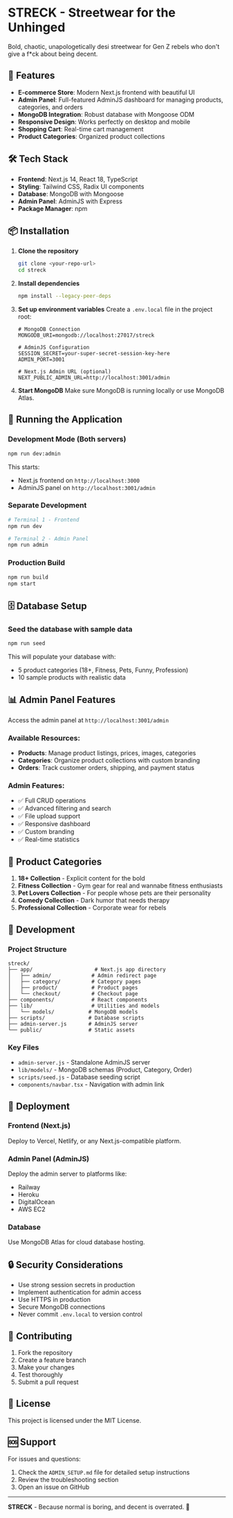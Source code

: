 # STRECK - Streetwear for the Unhinged

Bold, chaotic, unapologetically desi streetwear for Gen Z rebels who don't give a f*ck about being decent.

## 🚀 Features

- **E-commerce Store**: Modern Next.js frontend with beautiful UI
- **Admin Panel**: Full-featured AdminJS dashboard for managing products, categories, and orders
- **MongoDB Integration**: Robust database with Mongoose ODM
- **Responsive Design**: Works perfectly on desktop and mobile
- **Shopping Cart**: Real-time cart management
- **Product Categories**: Organized product collections

## 🛠️ Tech Stack

- **Frontend**: Next.js 14, React 18, TypeScript
- **Styling**: Tailwind CSS, Radix UI components
- **Database**: MongoDB with Mongoose
- **Admin Panel**: AdminJS with Express
- **Package Manager**: npm

## 📦 Installation

1. **Clone the repository**
   ```bash
   git clone <your-repo-url>
   cd streck
   ```

2. **Install dependencies**
   ```bash
   npm install --legacy-peer-deps
   ```

3. **Set up environment variables**
   Create a `.env.local` file in the project root:
   ```env
   # MongoDB Connection
   MONGODB_URI=mongodb://localhost:27017/streck
   
   # AdminJS Configuration
   SESSION_SECRET=your-super-secret-session-key-here
   ADMIN_PORT=3001
   
   # Next.js Admin URL (optional)
   NEXT_PUBLIC_ADMIN_URL=http://localhost:3001/admin
   ```

4. **Start MongoDB**
   Make sure MongoDB is running locally or use MongoDB Atlas.

## 🚀 Running the Application

### Development Mode (Both servers)
```bash
npm run dev:admin
```

This starts:
- Next.js frontend on `http://localhost:3000`
- AdminJS panel on `http://localhost:3001/admin`

### Separate Development
```bash
# Terminal 1 - Frontend
npm run dev

# Terminal 2 - Admin Panel
npm run admin
```

### Production Build
```bash
npm run build
npm start
```

## 🗄️ Database Setup

### Seed the database with sample data
```bash
npm run seed
```

This will populate your database with:
- 5 product categories (18+, Fitness, Pets, Funny, Profession)
- 10 sample products with realistic data

## 📊 Admin Panel Features

Access the admin panel at `http://localhost:3001/admin`

### Available Resources:
- **Products**: Manage product listings, prices, images, categories
- **Categories**: Organize product collections with custom branding
- **Orders**: Track customer orders, shipping, and payment status

### Admin Features:
- ✅ Full CRUD operations
- ✅ Advanced filtering and search
- ✅ File upload support
- ✅ Responsive dashboard
- ✅ Custom branding
- ✅ Real-time statistics

## 🎨 Product Categories

1. **18+ Collection** - Explicit content for the bold
2. **Fitness Collection** - Gym gear for real and wannabe fitness enthusiasts
3. **Pet Lovers Collection** - For people whose pets are their personality
4. **Comedy Collection** - Dark humor that needs therapy
5. **Professional Collection** - Corporate wear for rebels

## 🔧 Development

### Project Structure
```
streck/
├── app/                    # Next.js app directory
│   ├── admin/             # Admin redirect page
│   ├── category/          # Category pages
│   ├── product/           # Product pages
│   └── checkout/          # Checkout page
├── components/            # React components
├── lib/                   # Utilities and models
│   └── models/           # MongoDB models
├── scripts/              # Database scripts
├── admin-server.js       # AdminJS server
└── public/               # Static assets
```

### Key Files
- `admin-server.js` - Standalone AdminJS server
- `lib/models/` - MongoDB schemas (Product, Category, Order)
- `scripts/seed.js` - Database seeding script
- `components/navbar.tsx` - Navigation with admin link

## 🚀 Deployment

### Frontend (Next.js)
Deploy to Vercel, Netlify, or any Next.js-compatible platform.

### Admin Panel (AdminJS)
Deploy the admin server to platforms like:
- Railway
- Heroku
- DigitalOcean
- AWS EC2

### Database
Use MongoDB Atlas for cloud database hosting.

## 🔒 Security Considerations

- Use strong session secrets in production
- Implement authentication for admin access
- Use HTTPS in production
- Secure MongoDB connections
- Never commit `.env.local` to version control

## 🤝 Contributing

1. Fork the repository
2. Create a feature branch
3. Make your changes
4. Test thoroughly
5. Submit a pull request

## 📝 License

This project is licensed under the MIT License.

## 🆘 Support

For issues and questions:
1. Check the `ADMIN_SETUP.md` file for detailed setup instructions
2. Review the troubleshooting section
3. Open an issue on GitHub

---

**STRECK** - Because normal is boring, and decent is overrated. 🖕 